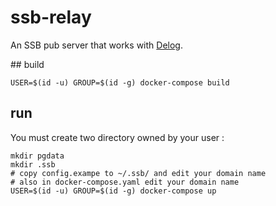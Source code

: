 # ssb-relay

An SSB pub server that works with [Delog](https://github.com/ssb2dmba/delog).

## build

```
USER=$(id -u) GROUP=$(id -g) docker-compose build
```

## run

You must create two directory owned by your user :

```
mkdir pgdata
mkdir .ssb
# copy config.exampe to ~/.ssb/ and edit your domain name
# also in docker-compose.yaml edit your domain name
USER=$(id -u) GROUP=$(id -g) docker-compose up
```
